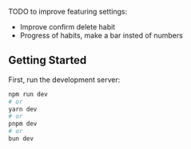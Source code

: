 TODO to improve featuring settings:
    
 - Improve confirm delete habit
 - Progress of habits, make a bar insted of numbers
    


## Getting Started

First, run the development server:

```bash
npm run dev
# or
yarn dev
# or
pnpm dev
# or
bun dev
```